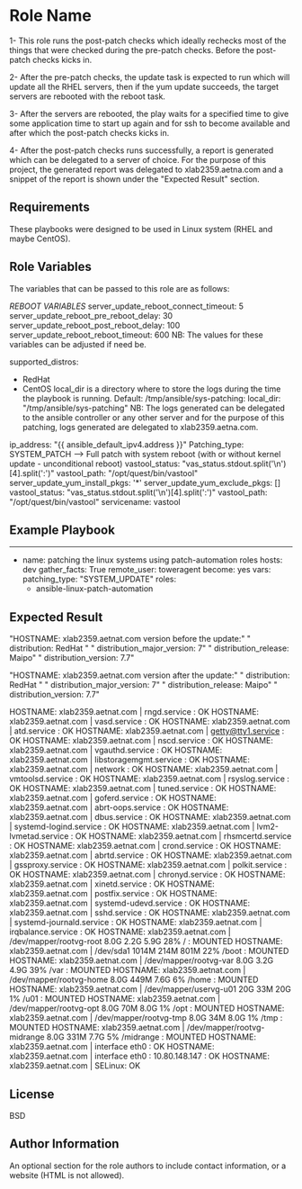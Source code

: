 Role Name
=========
1- This role runs the post-patch checks which ideally rechecks most of the things that were checked during the pre-patch checks. Before the post-patch checks kicks in.

2- After the pre-patch checks, the update task is expected to run which will update all the RHEL servers, then if the yum update succeeds, the target servers are rebooted with the reboot task.

3- After the servers are rebooted, the play waits for a specified time to give some application time to start up again and for ssh to become available and after which the post-patch checks kicks in.

4- After the post-patch checks runs successfully, a report is generated which can be delegated to a server of choice. For the purpose of this project, the generated report was delegated to xlab2359.aetna.com and a snippet of the report is shown under the "Expected Result" section.

Requirements
------------
These playbooks were designed to be used in Linux system (RHEL and maybe CentOS). 

Role Variables
--------------
The variables that can be passed to this role are as follows:

*REBOOT VARIABLES*
server_update_reboot_connect_timeout: 5
server_update_reboot_pre_reboot_delay: 30
server_update_reboot_post_reboot_delay: 100
server_update_reboot_reboot_timeout: 600
NB: The values for these variables can be adjusted if need be.

supported_distros:  
  - RedHat
  - CentOS
local_dir is a directory where to store the logs during the time the playbook is running. Default: /tmp/ansible/sys-patching:
local_dir: "/tmp/ansible/sys-patching"
NB: The logs generated can be delegated to the ansible controller or any other server and for the purpose of this patching, logs generated are delegated to xlab2359.aetna.com.

ip_address: "{{ ansible_default_ipv4.address }}"
Patching_type: SYSTEM_PATCH --> Full patch with system reboot (with or without kernel update - unconditional reboot)
vastool_status: "vas_status.stdout.split('\n')[4].split(':')"
vastool_path: "/opt/quest/bin/vastool"
server_update_yum_install_pkgs: '*'
server_update_yum_exclude_pkgs: []
vastool_status: "vas_status.stdout.split('\n')[4].split(':')"
vastool_path: "/opt/quest/bin/vastool"
servicename: vastool

Example Playbook
----------------
---
- name: patching the linux systems using patch-automation roles
  hosts: dev
  gather_facts: True
  remote_user: toweragent
  become: yes
  vars:
    patching_type: "SYSTEM_UPDATE"
  roles:
    - ansible-linux-patch-automation

Expected Result
---------------

"HOSTNAME: xlab2359.aetnat.com version before the update:"
"      distribution: RedHat "
"      distribution_major_version: 7"
"      distribution_release: Maipo"
"      distribution_version: 7.7"

"HOSTNAME: xlab2359.aetnat.com version after the update:"
"      distribution: RedHat "
"      distribution_major_version: 7"
"      distribution_release: Maipo"
"      distribution_version: 7.7"

HOSTNAME: xlab2359.aetnat.com | rngd.service : OK
HOSTNAME: xlab2359.aetnat.com | vasd.service : OK
HOSTNAME: xlab2359.aetnat.com | atd.service : OK
HOSTNAME: xlab2359.aetnat.com | getty@tty1.service : OK
HOSTNAME: xlab2359.aetnat.com | nscd.service : OK
HOSTNAME: xlab2359.aetnat.com | vgauthd.service : OK
HOSTNAME: xlab2359.aetnat.com | libstoragemgmt.service : OK
HOSTNAME: xlab2359.aetnat.com | network : OK
HOSTNAME: xlab2359.aetnat.com | vmtoolsd.service : OK
HOSTNAME: xlab2359.aetnat.com | rsyslog.service : OK
HOSTNAME: xlab2359.aetnat.com | tuned.service : OK
HOSTNAME: xlab2359.aetnat.com | goferd.service : OK
HOSTNAME: xlab2359.aetnat.com | abrt-oops.service : OK
HOSTNAME: xlab2359.aetnat.com | dbus.service : OK
HOSTNAME: xlab2359.aetnat.com | systemd-logind.service : OK
HOSTNAME: xlab2359.aetnat.com | lvm2-lvmetad.service : OK
HOSTNAME: xlab2359.aetnat.com | rhsmcertd.service : OK
HOSTNAME: xlab2359.aetnat.com | crond.service : OK
HOSTNAME: xlab2359.aetnat.com | abrtd.service : OK
HOSTNAME: xlab2359.aetnat.com | gssproxy.service : OK
HOSTNAME: xlab2359.aetnat.com | polkit.service : OK
HOSTNAME: xlab2359.aetnat.com | chronyd.service : OK
HOSTNAME: xlab2359.aetnat.com | xinetd.service : OK
HOSTNAME: xlab2359.aetnat.com | postfix.service : OK
HOSTNAME: xlab2359.aetnat.com | systemd-udevd.service : OK
HOSTNAME: xlab2359.aetnat.com | sshd.service : OK
HOSTNAME: xlab2359.aetnat.com | systemd-journald.service : OK
HOSTNAME: xlab2359.aetnat.com | irqbalance.service : OK
HOSTNAME: xlab2359.aetnat.com | /dev/mapper/rootvg-root      8.0G  2.2G  5.9G  28% / : MOUNTED
HOSTNAME: xlab2359.aetnat.com | /dev/sda1                   1014M  214M  801M  22% /boot : MOUNTED
HOSTNAME: xlab2359.aetnat.com | /dev/mapper/rootvg-var       8.0G  3.2G  4.9G  39% /var : MOUNTED
HOSTNAME: xlab2359.aetnat.com | /dev/mapper/rootvg-home      8.0G  449M  7.6G   6% /home : MOUNTED
HOSTNAME: xlab2359.aetnat.com | /dev/mapper/uservg-u01        20G   33M   20G   1% /u01 : MOUNTED
HOSTNAME: xlab2359.aetnat.com | /dev/mapper/rootvg-opt       8.0G   70M  8.0G   1% /opt : MOUNTED
HOSTNAME: xlab2359.aetnat.com | /dev/mapper/rootvg-tmp       8.0G   34M  8.0G   1% /tmp : MOUNTED
HOSTNAME: xlab2359.aetnat.com | /dev/mapper/rootvg-midrange  8.0G  331M  7.7G   5% /midrange : MOUNTED
HOSTNAME: xlab2359.aetnat.com | interface eth0 : OK
HOSTNAME: xlab2359.aetnat.com | interface eth0 : 10.80.148.147 : OK
HOSTNAME: xlab2359.aetnat.com | SELinux: OK

License
-------

BSD

Author Information
------------------

An optional section for the role authors to include contact information, or a website (HTML is not allowed).
